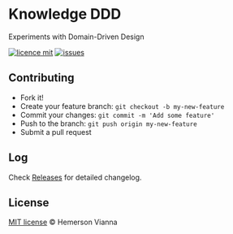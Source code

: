 # Knowledge DDD

Experiments with Domain-Driven Design

[![licence mit](https://img.shields.io/badge/license-MIT-blue.svg?style=flat-square)](http://hemersonvianna.mit-license.org/)
[![issues](https://img.shields.io/github/issues/descco-tools/knowledge-ddd.svg?style=flat-square)](https://github.com/descco-tools/knowledge-ddd/issues)

## Contributing

- Fork it!
- Create your feature branch: `git checkout -b my-new-feature`
- Commit your changes: `git commit -m 'Add some feature'`
- Push to the branch: `git push origin my-new-feature`
- Submit a pull request

## Log

Check [Releases](https://github.com/descco-tools/knowledge-ddd/releases) for detailed changelog.

## License

[MIT license](http://hemersonvianna.mit-license.org/) © Hemerson Vianna